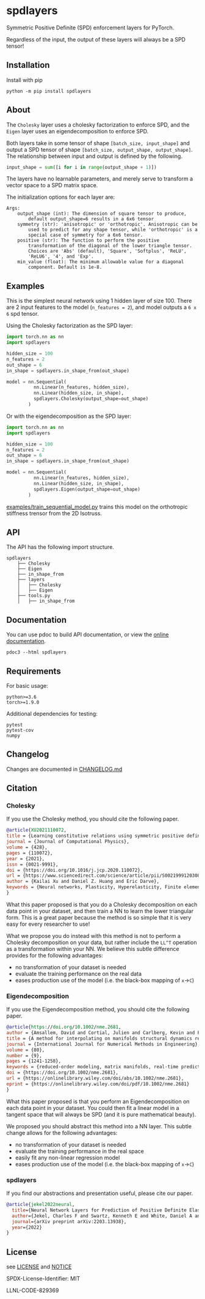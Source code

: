 # spdlayers

Symmetric Positive Definite (SPD) enforcement layers for PyTorch.

Regardless of the input, the output of these layers will always be a SPD tensor!

## Installation

Install with pip

```
python -m pip install spdlayers
```

## About

The `Cholesky` layer uses a cholesky factorization to enforce SPD, and the `Eigen` layer uses an eigendecomposition to enforce SPD.

Both layers take in some tensor of shape `[batch_size, input_shape]` and output a SPD tensor of shape `[batch_size, output_shape, output_shape]`. The relationship between input and output is defined by the following.

```python
input_shape = sum([i for i in range(output_shape + 1)])
```

The layers have no learnable parameters, and merely serve to transform a vector space to a SPD matrix space.

The initialization options for each layer are:
```
Args:
    output_shape (int): The dimension of square tensor to produce,
        default output_shape=6 results in a 6x6 tensor
    symmetry (str): 'anisotropic' or 'orthotropic'. Anisotropic can be
        used to predict for any shape tensor, while 'orthotropic' is a
        special case of symmetry for a 6x6 tensor.
    positive (str): The function to perform the positive
        transformation of the diagonal of the lower triangle tensor.
        Choices are 'Abs' (default), 'Square', 'Softplus', 'ReLU',
        'ReLU6', '4', and 'Exp'.
    min_value (float): The minimum allowable value for a diagonal
        component. Default is 1e-8.
```

## Examples

This is the simplest neural network using 1 hidden layer of size 100. There are 2 input features to the model (`n_features = 2`), and model outputs a `6 x 6` spd tensor.

Using the Cholesky factorization as the SPD layer:
```python
import torch.nn as nn
import spdlayers

hidden_size = 100
n_features = 2
out_shape = 6
in_shape = spdlayers.in_shape_from(out_shape)

model = nn.Sequential(
          nn.Linear(n_features, hidden_size),
          nn.Linear(hidden_size, in_shape),
          spdlayers.Cholesky(output_shape=out_shape)
        )
```

Or with the eigendecomposition as the SPD layer:
```python
import torch.nn as nn
import spdlayers

hidden_size = 100
n_features = 2
out_shape = 6
in_shape = spdlayers.in_shape_from(out_shape)

model = nn.Sequential(
          nn.Linear(n_features, hidden_size),
          nn.Linear(hidden_size, in_shape),
          spdlayers.Eigen(output_shape=out_shape)
        )
```

[examples/train_sequential_model.py](https://github.com/LLNL/spdlayers/blob/main/examples/train_sequential_model.py) trains this model on the orthotropic stiffness trensor from the 2D Isotruss.

## API

The API has the following import structure.

```
spdlayers
    ├── Cholesky
    ├── Eigen
    ├── in_shape_from
    ├── layers
    │   ├── Cholesky
    │   ├── Eigen
    ├── tools.py
    │   ├── in_shape_from
```

## Documentation

You can use pdoc to build API documentation, or view the [online documentation](https://software.llnl.gov/spdlayers).

```
pdoc3 --html spdlayers
```

## Requirements

For basic usage:

```
python>=3.6
torch>=1.9.0
```

Additional dependencies for testing:

```
pytest
pytest-cov
numpy
```

## Changelog

Changes are documented in [CHANGELOG.md](https://github.com/LLNL/spdlayers/blob/main/CHANGELOG.md)

## Citation

### Cholesky

If you use the Cholesky method, you should cite the following paper.

```bib
@article{XU2021110072,
title = {Learning constitutive relations using symmetric positive definite neural networks},
journal = {Journal of Computational Physics},
volume = {428},
pages = {110072},
year = {2021},
issn = {0021-9991},
doi = {https://doi.org/10.1016/j.jcp.2020.110072},
url = {https://www.sciencedirect.com/science/article/pii/S0021999120308469},
author = {Kailai Xu and Daniel Z. Huang and Eric Darve},
keywords = {Neural networks, Plasticity, Hyperelasticity, Finite element method, Multiscale homogenization}
}
```

What this paper proposed is that you do a Cholesky decomposition on each data point in your dataset, and then train a NN to learn the lower triangular form. This is a great paper because the method is so simple that it is very easy for every researcher to use!

What we propose you do instead with this method is not to perform a Cholesky decomposition on your data, but rather include the `LL^T` operation as a transformation within your NN. We believe this subtle difference provides for the following advantages:
- no transformation of your dataset is needed
- evaluate the training performance on the real data
- eases production use of the model (i.e. the black-box mapping of `x`→`C`)

### Eigendecomposition

If you use the Eigendecomposition method, you should cite the following paper.

```bib
@article{https://doi.org/10.1002/nme.2681,
author = {Amsallem, David and Cortial, Julien and Carlberg, Kevin and Farhat, Charbel},
title = {A method for interpolating on manifolds structural dynamics reduced-order models},
journal = {International Journal for Numerical Methods in Engineering},
volume = {80},
number = {9},
pages = {1241-1258},
keywords = {reduced-order modeling, matrix manifolds, real-time prediction, surrogate modeling, linear structural dynamics},
doi = {https://doi.org/10.1002/nme.2681},
url = {https://onlinelibrary.wiley.com/doi/abs/10.1002/nme.2681},
eprint = {https://onlinelibrary.wiley.com/doi/pdf/10.1002/nme.2681}
}
```
What this paper proposed is that you perform an Eigendecomposition on each data point in your dataset. You could then fit a linear model in a tangent space that will always be SPD (and it is pure mathematical beauty).

We proposed you should abstract this method into a NN layer. This subtle change allows for the following advantages:
- no transformation of your dataset is needed
- evaluate the training performance in the real space
- easily fit any non-linear regression model
- eases production use of the model (i.e. the black-box mapping of `x`→`C`)

### spdlayers

If you find our abstractions and presentation useful, please cite our paper.

```bib
@article{jekel2022neural,
  title={Neural Network Layers for Prediction of Positive Definite Elastic Stiffness Tensors},
  author={Jekel, Charles F and Swartz, Kenneth E and White, Daniel A and Tortorelli, Daniel A and Watts, Seth E},
  journal={arXiv preprint arXiv:2203.13938},
  year={2022}
}
```

## License

see [LICENSE](https://github.com/LLNL/spdlayers/blob/main/LICENSE) and [NOTICE](https://github.com/LLNL/spdlayers/blob/main/NOTICE)

SPDX-License-Identifier: MIT

LLNL-CODE-829369
